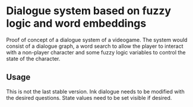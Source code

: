 # Dialogue system based on fuzzy logic and word embeddings
Proof of concept of a dialogue system of a videogame. The system would consist of a dialogue graph, a word search to allow the player to interact with a non-player character and some fuzzy logic variables to control the state of the character.

## Usage
This is not the last stable version. Ink dialogue needs to be modified with the desired questions. State values need to be set visible if desired.